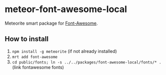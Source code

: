 meteor-font-awesome-local
=========================

Meteorite smart package for [Font-Awesome](http://fortawesome.github.com/Font-Awesome/).

## How to install
1. `npm install -g meteorite` (if not already installed)
2. `mrt add font-awesome`
3. `cd public/fonts; ln -s ../../packages/font-awesome-local/fonts/* .` (link fontawesome fonts)


